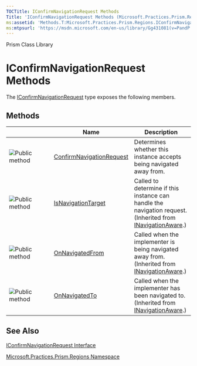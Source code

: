 ```yaml
---
TOCTitle: IConfirmNavigationRequest Methods
Title: 'IConfirmNavigationRequest Methods (Microsoft.Practices.Prism.Regions)'
ms:assetid: 'Methods.T:Microsoft.Practices.Prism.Regions.IConfirmNavigationRequest'
ms:mtpsurl: 'https://msdn.microsoft.com/en-us/library/Gg431081(v=PandP.50)'
---
```


Prism Class Library

IConfirmNavigationRequest Methods
=================================


The [IConfirmNavigationRequest](https://msdn.microsoft.com/t:microsoft.practices.prism.regions.iconfirmnavigationrequest) type exposes the following members.

Methods
-------

<span id="methodTableToggle"></span>
<table>
<colgroup>
<col width="33%" />
<col width="33%" />
<col width="33%" />
</colgroup>
<thead>
<tr class="header">
<th> </th>
<th>Name</th>
<th>Description</th>
</tr>
</thead>
<tbody>
<tr class="odd">
<td><img src="https://msdn.microsoft.com/en-us/Gg431081.pubmethod(en-us,PandP.50).gif" title="Public method" /></td>
<td><a href="https://msdn.microsoft.com/m:microsoft.practices.prism.regions.iconfirmnavigationrequest.confirmnavigationrequest(microsoft.practices.prism.regions.navigationcontext%2csystem.action%7bsystem.boolean%7d)">ConfirmNavigationRequest</a></td>
<td><div class="summary">
Determines whether this instance accepts being navigated away from.
</div></td>
</tr>
<tr class="even">
<td><img src="https://msdn.microsoft.com/en-us/Gg431081.pubmethod(en-us,PandP.50).gif" title="Public method" /></td>
<td><a href="https://msdn.microsoft.com/m:microsoft.practices.prism.regions.inavigationaware.isnavigationtarget(microsoft.practices.prism.regions.navigationcontext)">IsNavigationTarget</a></td>
<td><div class="summary">
Called to determine if this instance can handle the navigation request.
</div>
(Inherited from <a href="https://msdn.microsoft.com/t:microsoft.practices.prism.regions.inavigationaware">INavigationAware</a>.)</td>
</tr>
<tr class="odd">
<td><img src="https://msdn.microsoft.com/en-us/Gg431081.pubmethod(en-us,PandP.50).gif" title="Public method" /></td>
<td><a href="https://msdn.microsoft.com/m:microsoft.practices.prism.regions.inavigationaware.onnavigatedfrom(microsoft.practices.prism.regions.navigationcontext)">OnNavigatedFrom</a></td>
<td><div class="summary">
Called when the implementer is being navigated away from.
</div>
(Inherited from <a href="https://msdn.microsoft.com/t:microsoft.practices.prism.regions.inavigationaware">INavigationAware</a>.)</td>
</tr>
<tr class="even">
<td><img src="https://msdn.microsoft.com/en-us/Gg431081.pubmethod(en-us,PandP.50).gif" title="Public method" /></td>
<td><a href="https://msdn.microsoft.com/m:microsoft.practices.prism.regions.inavigationaware.onnavigatedto(microsoft.practices.prism.regions.navigationcontext)">OnNavigatedTo</a></td>
<td><div class="summary">
Called when the implementer has been navigated to.
</div>
(Inherited from <a href="https://msdn.microsoft.com/t:microsoft.practices.prism.regions.inavigationaware">INavigationAware</a>.)</td>
</tr>
</tbody>
</table>

See Also
--------

<span id="seeAlsoToggle"></span>
[IConfirmNavigationRequest Interface](https://msdn.microsoft.com/t:microsoft.practices.prism.regions.iconfirmnavigationrequest)

[Microsoft.Practices.Prism.Regions Namespace](https://msdn.microsoft.com/n:microsoft.practices.prism.regions)

